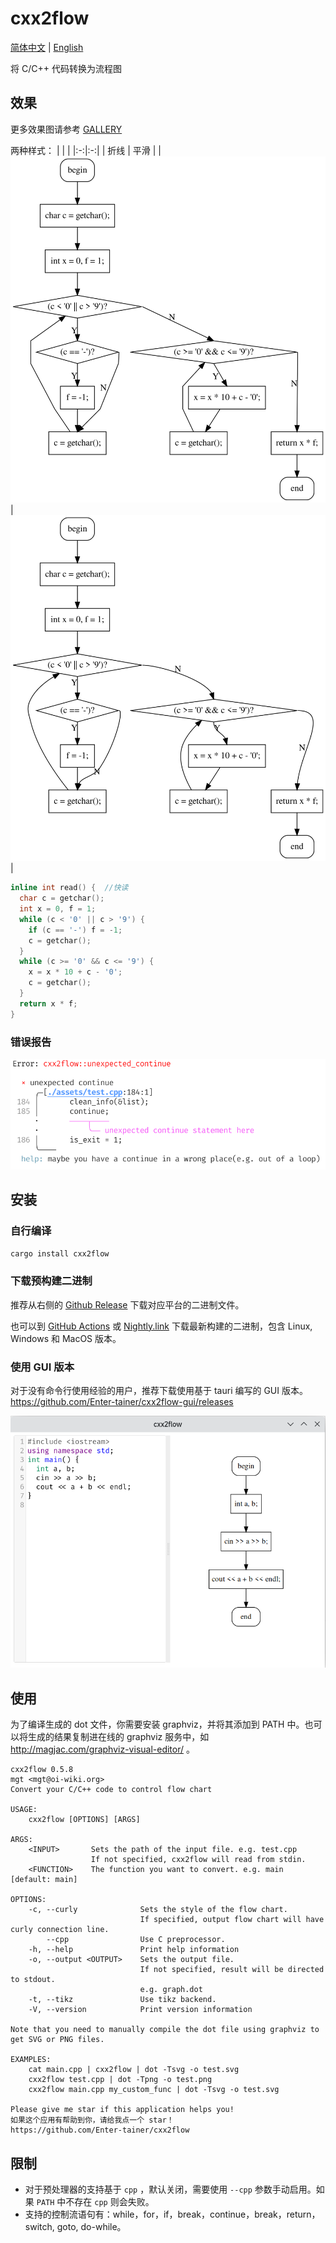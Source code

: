 # cxx2flow

[简体中文](README.md) | [English](README-en.md)

将 C/C++ 代码转换为流程图

## 效果

更多效果图请参考 [GALLERY](gallery.md)

两种样式：
| | |
|:-:|:-:|
| 折线 | 平滑 |
|![ployline](assets/polyline.svg)|![curve](assets/curve.svg)|

```cpp
inline int read() {  //快读
  char c = getchar();
  int x = 0, f = 1;
  while (c < '0' || c > '9') {
    if (c == '-') f = -1;
    c = getchar();
  }
  while (c >= '0' && c <= '9') {
    x = x * 10 + c - '0';
    c = getchar();
  }
  return x * f;
}
```

### 错误报告

![error reporting](assets/error_reporting.png)

## 安装

### 自行编译

```bash
cargo install cxx2flow
```

### 下载预构建二进制

推荐从右侧的 [Github Release](https://github.com/Enter-tainer/cxx2flow/releases) 下载对应平台的二进制文件。

也可以到 [GitHub Actions](https://github.com/Enter-tainer/cxx2flow/actions?query=branch%3Amaster+is%3Asuccess+event%3Apush+actor%3AEnter-tainer) 或 [Nightly.link](https://nightly.link/Enter-tainer/cxx2flow/workflows/build/master) 下载最新构建的二进制，包含 Linux, Windows 和 MacOS 版本。

### 使用 GUI 版本

对于没有命令行使用经验的用户，推荐下载使用基于 tauri 编写的 GUI 版本。 https://github.com/Enter-tainer/cxx2flow-gui/releases

![gui](https://github.com/Enter-tainer/cxx2flow-gui/raw/master/assets/2022-05-01-16-37-32.png)

## 使用

为了编译生成的 dot 文件，你需要安装 graphviz，并将其添加到 PATH 中。也可以将生成的结果复制进在线的 graphviz 服务中，如 http://magjac.com/graphviz-visual-editor/ 。

```
cxx2flow 0.5.8
mgt <mgt@oi-wiki.org>
Convert your C/C++ code to control flow chart

USAGE:
    cxx2flow [OPTIONS] [ARGS]

ARGS:
    <INPUT>       Sets the path of the input file. e.g. test.cpp
                  If not specified, cxx2flow will read from stdin.
    <FUNCTION>    The function you want to convert. e.g. main [default: main]

OPTIONS:
    -c, --curly              Sets the style of the flow chart.
                             If specified, output flow chart will have curly connection line.
        --cpp                Use C preprocessor.
    -h, --help               Print help information
    -o, --output <OUTPUT>    Sets the output file.
                             If not specified, result will be directed to stdout.
                             e.g. graph.dot
    -t, --tikz               Use tikz backend.
    -V, --version            Print version information

Note that you need to manually compile the dot file using graphviz to get SVG or PNG files.

EXAMPLES:
    cat main.cpp | cxx2flow | dot -Tsvg -o test.svg
    cxx2flow test.cpp | dot -Tpng -o test.png
    cxx2flow main.cpp my_custom_func | dot -Tsvg -o test.svg

Please give me star if this application helps you!
如果这个应用有帮助到你，请给我点一个 star！
https://github.com/Enter-tainer/cxx2flow
```

## 限制

- 对于预处理器的支持基于 `cpp` ，默认关闭，需要使用 `--cpp` 参数手动启用。如果 `PATH` 中不存在 `cpp` 则会失败。
- 支持的控制流语句有：while，for，if，break，continue，break，return，switch, goto, do-while。
